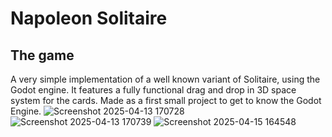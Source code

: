 # Napoleon Solitaire
## The game
A very simple implementation of a well known variant of Solitaire, using the Godot engine. It features a fully functional drag and drop in 3D space system for the cards. Made as a first small project to get to know the Godot Engine.
![Screenshot 2025-04-13 170728](https://github.com/user-attachments/assets/cc6dd86e-17b9-4c39-aef1-e39e341e7a79)
![Screenshot 2025-04-13 170739](https://github.com/user-attachments/assets/8392b38e-551b-4d34-8534-1a074df7aa15)
![Screenshot 2025-04-15 164548](https://github.com/user-attachments/assets/a657cabb-6d64-4146-85dd-b64643a1d564)
